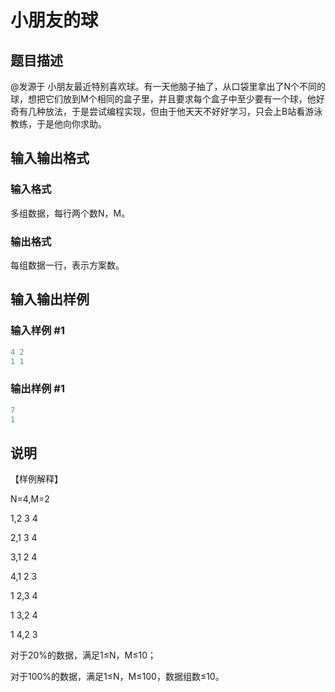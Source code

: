# 小朋友的球

## 题目描述

@发源于 小朋友最近特别喜欢球。有一天他脑子抽了，从口袋里拿出了N个不同的球，想把它们放到M个相同的盒子里，并且要求每个盒子中至少要有一个球，他好奇有几种放法，于是尝试编程实现，但由于他天天不好好学习，只会上B站看游泳教练，于是他向你求助。

## 输入输出格式

### 输入格式

多组数据，每行两个数N，M。

### 输出格式

每组数据一行，表示方案数。

## 输入输出样例

### 输入样例 #1

```cpp
4 2
1 1
```


### 输出样例 #1

```cpp
7
1
```


## 说明

【样例解释】

N=4,M=2

1,2 3 4

2,1 3 4

3,1 2 4

4,1 2 3

1 2,3 4

1 3,2 4

1 4,2 3

对于20%的数据，满足1≤N，M≤10；

对于100%的数据，满足1≤N，M≤100，数据组数≤10。

